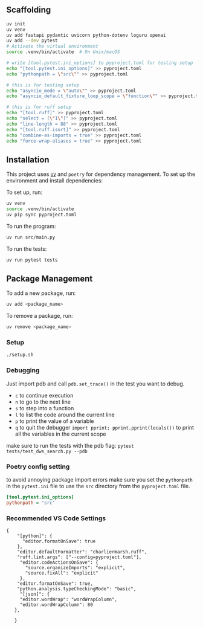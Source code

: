 ## Scaffolding

```bash
uv init
uv venv
uv add fastapi pydantic uvicorn python-dotenv loguru openai
uv add --dev pytest
# Activate the virtual environment
source .venv/bin/activate  # On Unix/macOS

# write [tool.pytest.ini_options] to pyproject.toml for testing setup
echo "[tool.pytest.ini_options]" >> pyproject.toml
echo "pythonpath = \"src\"" >> pyproject.toml

# this is for testing setup
echo "asyncio_mode = \"auto\"" >> pyproject.toml
echo "asyncio_default_fixture_loop_scope = \"function\"" >> pyproject.toml

# this is for ruff setup
echo "[tool.ruff]" >> pyproject.toml
echo "select = [\"I\"]" >> pyproject.toml
echo "line-length = 88" >> pyproject.toml
echo "[tool.ruff.isort]" >> pyproject.toml
echo "combine-as-imports = true" >> pyproject.toml
echo "force-wrap-aliases = true" >> pyproject.toml

```

## Installation

This project uses [`UV`](https://docs.astral.sh/uv/pip/compile/#locking-requirements) and `poetry` for dependency management. To set up the environment and install dependencies:

To set up, run:

```bash
uv venv
source .venv/bin/activate
uv pip sync pyproject.toml
```

To run the program:

```bash
uv run src/main.py
```

To run the tests:

```bash
uv run pytest tests
```

## Package Management

To add a new package, run:

```bash
uv add <package_name>
```

To remove a package, run:

```bash
uv remove <package_name>
```

### Setup

```bash
./setup.sh
```

### Debugging

Just import pdb and call `pdb.set_trace()` in the test you want to debug.

- `c` to continue execution
- `n` to go to the next line
- `s` to step into a function
- `l` to list the code around the current line
- `p` to print the value of a variable
- `q` to quit the debugger
  `import pprint; pprint.pprint(locals())` to print all the variables in the current scope

make sure to run the tests with the pdb flag: `pytest tests/test_dws_search.py --pdb`

### Poetry config setting

to avoid annoying package import errors make sure you set the
`pythonpath` in the `pytest.ini` file to use the `src` directory from the `pyproject.toml` file.

```ini
[tool.pytest.ini_options]
pythonpath = "src"
```

### Recommended VS Code Settings

```
{
    "[python]": {
      "editor.formatOnSave": true
    },
    "editor.defaultFormatter": "charliermarsh.ruff",
    "ruff.lint.args": ["--config=pyproject.toml"],
     "editor.codeActionsOnSave": {
       "source.organizeImports": "explicit",
       "source.fixAll": "explicit"
     },
    "editor.formatOnSave": true,
    "python.analysis.typeCheckingMode": "basic",
     "[json]": {
     "editor.wordWrap": "wordWrapColumn",
     "editor.wordWrapColumn": 80
   },

   }
```
